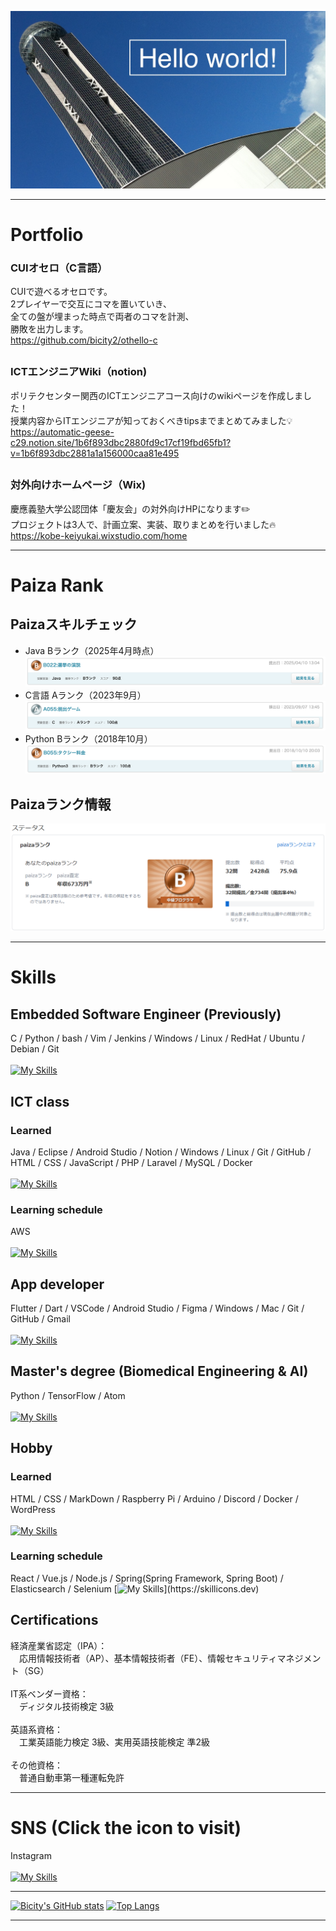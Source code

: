 ![hello-world](./image/hello-world.jpg)

<!--
<img align="center" width="500" src="./image/hello-world.jpg" alt="hello-world" />
-->

---
# Portfolio  

### CUIオセロ（C言語）<br>

CUIで遊べるオセロです。<br>
2プレイヤーで交互にコマを置いていき、<br>
全ての盤が埋まった時点で両者のコマを計測、<br>
勝敗を出力します。<br>
https://github.com/bicity2/othello-c<br>

<!-- 以下、区切り線用 -->
## 

### ICTエンジニアWiki（notion)<br>
ポリテクセンター関西のICTエンジニアコース向けのwikiページを作成しました！<br>
授業内容からITエンジニアが知っておくべきtipsまでまとめてみました💡<br>
https://automatic-geese-c29.notion.site/1b6f893dbc2880fd9c17cf19fbd65fb1?v=1b6f893dbc2881a1a156000caa81e495<br>

<!-- 以下、区切り線用 -->
## 

### 対外向けホームページ（Wix)
慶應義塾大学公認団体「慶友会」の対外向けHPになります✏️<br>
プロジェクトは3人で、計画立案、実装、取りまとめを行いました🔥<br>
https://kobe-keiyukai.wixstudio.com/home

<!-- 以下、区切り線用 -->
<!--## 

### Webアプリケーション（Java, Spring）
着手予定日：2025年5月1日<br>
公開予定日：2025年6月10日<br>
#### 概要
Springを用いたJavaのWebアプリケーションを作成予定。
#### 詳細スケジュール
5月1日：詳細の企画立案<br>
5月10日：設計書・テスト仕様書Fix<br>
5月25日：実装Fix<br>
5月31日：テストFix<br>
6月10日：デプロイ<br>
-->
---
# Paiza Rank
## Paizaスキルチェック
- Java Bランク（2025年4月時点）
![paiza-java-b-2504.png](./image/paiza-java-b-2504.png)
- C言語 Aランク（2023年9月）
![paiza-c-a-2309.png](./image/paiza-c-a-2309.png)
- Python Bランク（2018年10月）
![paiza-python-b-1810.png](./image/paiza-python-b-1810.png)
## Paizaランク情報
![paiza-rank](./image/paiza-rank.png)

---
# Skills

## Embedded Software Engineer (Previously)<br>
C / Python / bash / Vim / Jenkins / Windows / Linux / RedHat / Ubuntu / Debian / Git<br><br>
[![My Skills](https://skillicons.dev/icons?i=c,py,bash,vim,jenkins,windows,linux,redhat,ubuntu,debian,git)](https://skillicons.dev)

## ICT class
### Learned
Java / Eclipse / Android Studio / Notion / Windows / Linux / Git / GitHub / HTML / CSS / JavaScript / PHP / Laravel / MySQL / Docker<br><br>
[![My Skills](https://skillicons.dev/icons?i=java,eclipse,androidstudio,notion,windows,linux,git,github,html,css,js,php,laravel,mysql,docker)](https://skillicons.dev)

### Learning schedule
AWS<br><br>
[![My Skills](https://skillicons.dev/icons?i=aws)](https://skillicons.dev)


## App developer
Flutter / Dart / VSCode / Android Studio / Figma / Windows / Mac / Git / GitHub / Gmail<br><br>
[![My Skills](https://skillicons.dev/icons?i=flutter,dart,vscode,androidstudio,figma,windows,apple,git,github,gmail)](https://skillicons.dev)

## Master's degree (Biomedical Engineering & AI)
Python / TensorFlow / Atom<br><br>
[![My Skills](https://skillicons.dev/icons?i=py,tensorflow,atom)](https://skillicons.dev)

## Hobby
### Learned
HTML / CSS / MarkDown / Raspberry Pi / Arduino / Discord / Docker / WordPress<br><br>
[![My Skills](https://skillicons.dev/icons?i=html,css,md,raspberrypi,arduino,discord,docker,wordpress)](https://skillicons.dev)

### Learning schedule
React / Vue.js / Node.js / Spring(Spring Framework, Spring Boot) / Elasticsearch / Selenium
[![My Skills](https://skillicons.dev/icons?i=react,vue,nodejs,spring,elasticsearch,selenium,)](https://skillicons.dev)

## Certifications
経済産業省認定（IPA）：<br>
　応用情報技術者（AP）、基本情報技術者（FE）、情報セキュリティマネジメント（SG）<br>
<br>
IT系ベンダー資格：<br>
　ディジタル技術検定 3級<br>
<br>
英語系資格：<br>
　工業英語能力検定 3級、実用英語技能検定 準2級<br>
<br>
その他資格：<br>
　普通自動車第一種運転免許<br>

---

# SNS (Click the icon to visit)
Instagram<br><br>
[![My Skills](https://skillicons.dev/icons?i=instagram)](https://instagram.com/hiro_bicity)

---

[![Bicity's GitHub stats](https://github-readme-stats.vercel.app/api?username=bicity2&theme=vue-dark&show_icons=true)](https://github.com/bicity2/github-readme-stats)
[![Top Langs](https://github-readme-stats.vercel.app/api/top-langs/?username=bicity2&theme=vue-dark&show_icons=true&layout=compact)](https://github.com/bicity2/github-readme-stats)

---

<!--
**bicity2/bicity2** is a ✨ _special_ ✨ repository because its `README.md` (this file) appears on your GitHub profile.

Here are some ideas to get you started:

- 🔭 I’m currently working on ...
- 🌱 I’m currently learning ...
- 👯 I’m looking to collaborate on ...
- 🤔 I’m looking for help with ...
- 💬 Ask me about ...
- 📫 How to reach me: ...
- 😄 Pronouns: ...
- ⚡ Fun fact: ...
-->
